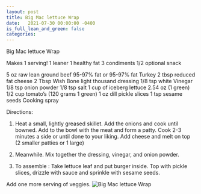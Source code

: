```yaml
---
layout: post
title: Big Mac lettuce Wrap
date:   2021-07-30 00:00:00 -0400
is_full_lean_and_green: false
categories: 
---
```


Big Mac lettuce Wrap

Makes 1 serving!
1 leaner
1 healthy fat
3 condiments 
1/2 optional snack

5 oz raw lean ground beef 95-97% fat or 95-97% fat Turkey 
2 tbsp reduced fat cheese
2 Tbsp Wish Bone light thousand dressing
1/8 tsp white Vinegar
1/8 tsp onion powder
1/8 tsp salt
1 cup of iceberg lettuce 2.54 oz (1 green)
1/2 cup tomato’s (120 grams 1 green)
1 oz dill pickle slices
1 tsp sesame seeds
Cooking spray 

Directions:
1.  Heat a small, lightly greased skillet.  Add the onions and cook until bowned.  Add to the bowl with the meat and form a patty.  Cook 2-3 minutes a side or until done to your liking.  Add cheese and melt on top (2 smaller patties or 1 large)

2.  Meanwhile. Mix together the dressing, vinegar, and onion powder.

3.  To assemble :  Take lettuce leaf and put burger inside.  Top with pickle slices, drizzle with sauce and sprinkle with sesame seeds.

Add one more serving of veggies.
![Big Mac lettuce Wrap](/images/Big%20Mac%20lettuce%20Wrap.png)

